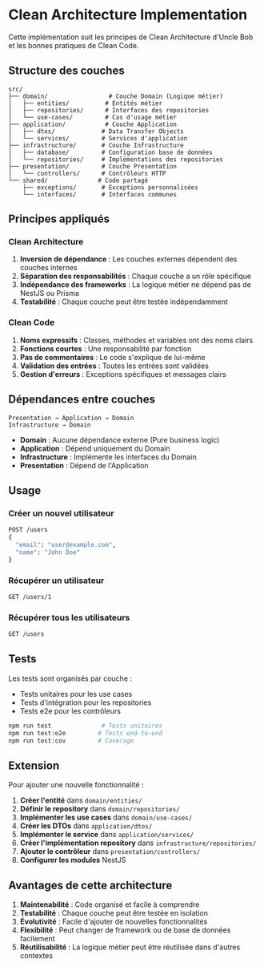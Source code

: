 # Clean Architecture Implementation

Cette implémentation suit les principes de Clean Architecture d'Uncle Bob et les bonnes pratiques de Clean Code.

## Structure des couches

```
src/
├── domain/                 # Couche Domain (Logique métier)
│   ├── entities/          # Entités métier
│   ├── repositories/      # Interfaces des repositories
│   └── use-cases/         # Cas d'usage métier
├── application/           # Couche Application
│   ├── dtos/             # Data Transfer Objects
│   └── services/         # Services d'application
├── infrastructure/       # Couche Infrastructure
│   ├── database/         # Configuration base de données
│   └── repositories/     # Implémentations des repositories
├── presentation/         # Couche Presentation
│   └── controllers/      # Contrôleurs HTTP
└── shared/              # Code partagé
    ├── exceptions/       # Exceptions personnalisées
    └── interfaces/       # Interfaces communes
```

## Principes appliqués

### Clean Architecture

1. **Inversion de dépendance** : Les couches externes dépendent des couches internes
2. **Séparation des responsabilités** : Chaque couche a un rôle spécifique
3. **Indépendance des frameworks** : La logique métier ne dépend pas de NestJS ou Prisma
4. **Testabilité** : Chaque couche peut être testée indépendamment

### Clean Code

1. **Noms expressifs** : Classes, méthodes et variables ont des noms clairs
2. **Fonctions courtes** : Une responsabilité par fonction
3. **Pas de commentaires** : Le code s'explique de lui-même
4. **Validation des entrées** : Toutes les entrées sont validées
5. **Gestion d'erreurs** : Exceptions spécifiques et messages clairs

## Dépendances entre couches

```
Presentation → Application → Domain
Infrastructure → Domain
```

- **Domain** : Aucune dépendance externe (Pure business logic)
- **Application** : Dépend uniquement du Domain
- **Infrastructure** : Implémente les interfaces du Domain
- **Presentation** : Dépend de l'Application

## Usage

### Créer un nouvel utilisateur
```bash
POST /users
{
  "email": "user@example.com",
  "name": "John Doe"
}
```

### Récupérer un utilisateur
```bash
GET /users/1
```

### Récupérer tous les utilisateurs
```bash
GET /users
```

## Tests

Les tests sont organisés par couche :
- Tests unitaires pour les use cases
- Tests d'intégration pour les repositories
- Tests e2e pour les contrôleurs

```bash
npm run test              # Tests unitaires
npm run test:e2e         # Tests end-to-end
npm run test:cov         # Coverage
```

## Extension

Pour ajouter une nouvelle fonctionnalité :

1. **Créer l'entité** dans `domain/entities/`
2. **Définir le repository** dans `domain/repositories/`
3. **Implémenter les use cases** dans `domain/use-cases/`
4. **Créer les DTOs** dans `application/dtos/`
5. **Implémenter le service** dans `application/services/`
6. **Créer l'implémentation repository** dans `infrastructure/repositories/`
7. **Ajouter le contrôleur** dans `presentation/controllers/`
8. **Configurer les modules** NestJS

## Avantages de cette architecture

1. **Maintenabilité** : Code organisé et facile à comprendre
2. **Testabilité** : Chaque couche peut être testée en isolation
3. **Évolutivité** : Facile d'ajouter de nouvelles fonctionnalités
4. **Flexibilité** : Peut changer de framework ou de base de données facilement
5. **Réutilisabilité** : La logique métier peut être réutilisée dans d'autres contextes
